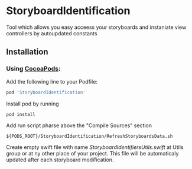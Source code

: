 # StoryboardIdentification

Tool which allows you easy acceess your storyboards and instaniate view controllers by autoupdated constants

## Installation

### Using [CocoaPods](https://cocoapods.org):

Add the following line to your Podfile:

```ruby
pod 'StoryboardIdentification'
```

Install pod by running

```
pod install
```

Add run script pharse above the "Compile Sources" section

```
${PODS_ROOT}/StoryboardIdentification/RefreshStoryboardsData.sh
```

Create empty swift file with name *StoryboardIdentifiersUtils.swift* at Utils group or at ny other place of your project.
This file will be automaticaly updated after each storyboard modification.
